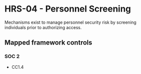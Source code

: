 # HRS-04 - Personnel Screening
Mechanisms exist to manage personnel security risk by screening individuals prior to authorizing access.
## Mapped framework controls
### SOC 2
- CC1.4
